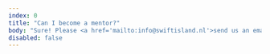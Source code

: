```yaml
---
index: 0
title: "Can I become a mentor?"
body: "Sure! Please <a href='mailto:info@swiftisland.nl'>send us an email</a> though, so we can get in touch with you."
disabled: false
---
```

